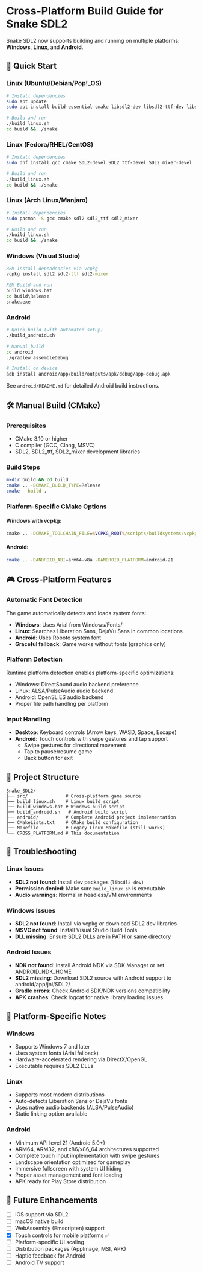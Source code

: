 # Cross-Platform Build Guide for Snake SDL2

Snake SDL2 now supports building and running on multiple platforms: **Windows**, **Linux**, and **Android**.

## 🚀 Quick Start

### Linux (Ubuntu/Debian/Pop!_OS)
```bash
# Install dependencies
sudo apt update
sudo apt install build-essential cmake libsdl2-dev libsdl2-ttf-dev libsdl2-mixer-dev

# Build and run
./build_linux.sh
cd build && ./snake
```

### Linux (Fedora/RHEL/CentOS)
```bash
# Install dependencies
sudo dnf install gcc cmake SDL2-devel SDL2_ttf-devel SDL2_mixer-devel

# Build and run
./build_linux.sh
cd build && ./snake
```

### Linux (Arch Linux/Manjaro)
```bash
# Install dependencies
sudo pacman -S gcc cmake sdl2 sdl2_ttf sdl2_mixer

# Build and run  
./build_linux.sh
cd build && ./snake
```

### Windows (Visual Studio)
```cmd
REM Install dependencies via vcpkg
vcpkg install sdl2 sdl2-ttf sdl2-mixer

REM Build and run
build_windows.bat
cd build\Release
snake.exe
```

### Android
```bash
# Quick build (with automated setup)
./build_android.sh

# Manual build
cd android
./gradlew assembleDebug

# Install on device
adb install android/app/build/outputs/apk/debug/app-debug.apk
```

See `android/README.md` for detailed Android build instructions.

## 🛠️ Manual Build (CMake)

### Prerequisites
- CMake 3.10 or higher
- C compiler (GCC, Clang, MSVC)
- SDL2, SDL2_ttf, SDL2_mixer development libraries

### Build Steps
```bash
mkdir build && cd build
cmake .. -DCMAKE_BUILD_TYPE=Release
cmake --build .
```

### Platform-Specific CMake Options

#### Windows with vcpkg:
```cmd
cmake .. -DCMAKE_TOOLCHAIN_FILE=%VCPKG_ROOT%/scripts/buildsystems/vcpkg.cmake
```

#### Android:
```bash  
cmake .. -DANDROID_ABI=arm64-v8a -DANDROID_PLATFORM=android-21
```

## 🎮 Cross-Platform Features

### Automatic Font Detection
The game automatically detects and loads system fonts:
- **Windows**: Uses Arial from Windows/Fonts/
- **Linux**: Searches Liberation Sans, DejaVu Sans in common locations
- **Android**: Uses Roboto system font
- **Graceful fallback**: Game works without fonts (graphics only)

### Platform Detection
Runtime platform detection enables platform-specific optimizations:
- Windows: DirectSound audio backend preference
- Linux: ALSA/PulseAudio audio backend  
- Android: OpenSL ES audio backend
- Proper file path handling per platform

### Input Handling
- **Desktop**: Keyboard controls (Arrow keys, WASD, Space, Escape)
- **Android**: Touch controls with swipe gestures and tap support
  - Swipe gestures for directional movement
  - Tap to pause/resume game
  - Back button for exit

## 📁 Project Structure
```
Snake_SDL2/
├── src/              # Cross-platform game source
├── build_linux.sh    # Linux build script
├── build_windows.bat # Windows build script  
├── build_android.sh   # Android build script
├── android/          # Complete Android project implementation
├── CMakeLists.txt    # CMake build configuration
├── Makefile          # Legacy Linux Makefile (still works)
└── CROSS_PLATFORM.md # This documentation
```

## 🔧 Troubleshooting

### Linux Issues
- **SDL2 not found**: Install dev packages (`libsdl2-dev`)
- **Permission denied**: Make sure `build_linux.sh` is executable
- **Audio warnings**: Normal in headless/VM environments

### Windows Issues  
- **SDL2 not found**: Install via vcpkg or download SDL2 dev libraries
- **MSVC not found**: Install Visual Studio Build Tools
- **DLL missing**: Ensure SDL2 DLLs are in PATH or same directory

### Android Issues
- **NDK not found**: Install Android NDK via SDK Manager or set ANDROID_NDK_HOME
- **SDL2 missing**: Download SDL2 source with Android support to android/app/jni/SDL2/
- **Gradle errors**: Check Android SDK/NDK versions compatibility
- **APK crashes**: Check logcat for native library loading issues

## 🎯 Platform-Specific Notes

### Windows
- Supports Windows 7 and later
- Uses system fonts (Arial fallback)
- Hardware-accelerated rendering via DirectX/OpenGL
- Executable requires SDL2 DLLs

### Linux
- Supports most modern distributions
- Auto-detects Liberation Sans or DejaVu fonts
- Uses native audio backends (ALSA/PulseAudio)
- Static linking option available

### Android  
- Minimum API level 21 (Android 5.0+)
- ARM64, ARM32, and x86/x86_64 architectures supported  
- Complete touch input implementation with swipe gestures
- Landscape orientation optimized for gameplay
- Immersive fullscreen with system UI hiding
- Proper asset management and font loading
- APK ready for Play Store distribution

## 🚀 Future Enhancements
- [ ] iOS support via SDL2
- [ ] macOS native build  
- [ ] WebAssembly (Emscripten) support
- [x] Touch controls for mobile platforms ✅
- [ ] Platform-specific UI scaling
- [ ] Distribution packages (AppImage, MSI, APK)
- [ ] Haptic feedback for Android
- [ ] Android TV support